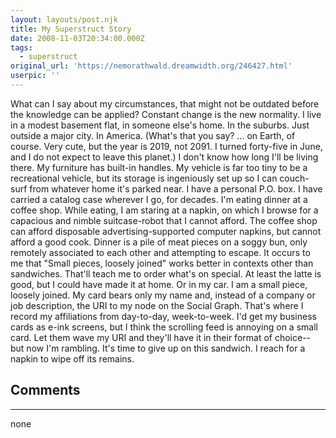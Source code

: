 ```yaml
---
layout: layouts/post.njk
title: My Superstruct Story
date: 2008-11-03T20:34:00.000Z
tags:
  - superstruct
original_url: 'https://nemorathwald.dreamwidth.org/246427.html'
userpic: ''
---
```

What can I say about my circumstances, that might not be outdated before the knowledge can be applied? Constant change is the new normality. I live in a modest basement flat, in someone else's home. In the suburbs. Just outside a major city. In America. (What's that you say? ... on Earth, of course. Very cute, but the year is 2019, not 2091. I turned forty-five in June, and I do not expect to leave this planet.) I don't know how long I'll be living there. My furniture has built-in handles. My vehicle is far too tiny to be a recreational vehicle, but its storage is ingeniously set up so I can couch-surf from whatever home it's parked near. I have a personal P.O. box. I have carried a catalog case wherever I go, for decades. I'm eating dinner at a coffee shop. While eating, I am staring at a napkin, on which I browse for a capacious and nimble suitcase-robot that I cannot afford. The coffee shop can afford disposable advertising-supported computer napkins, but cannot afford a good cook. Dinner is a pile of meat pieces on a soggy bun, only remotely associated to each other and attempting to escape. It occurs to me that "Small pieces, loosely joined" works better in contexts other than sandwiches. That'll teach me to order what's on special. At least the latte is good, but I could have made it at home. Or in my car. I am a small piece, loosely joined. My card bears only my name and, instead of a company or job description, the URI to my node on the Social Graph. That's where I record my affiliations from day-to-day, week-to-week. I'd get my business cards as e-ink screens, but I think the scrolling feed is annoying on a small card. Let them wave my URI and they'll have it in their format of choice-- but now I'm rambling. It's time to give up on this sandwich. I reach for a napkin to wipe off its remains.

## Comments

---

none
